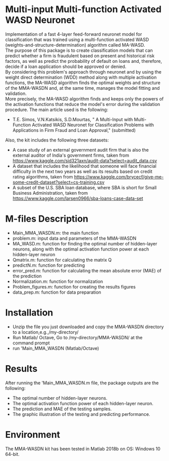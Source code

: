 # Multi-input Multi-function Activated WASD Neuronet
Implementation of a fast 4-layer feed-forward neuronet model for classification that was trained using a multi-function activated WASD (weights-and-structure-determination) algorithm called MA-WASD.\
The purpose of this package is to create classification models that can predict whether a firm is fraudulent based on present and historical risk factors, as well as predict the probability of default on loans and, therefore, decide if a loan application should be approved or denied.\
By considering this problem's approach through neuronet and by using the weight direct determination (WDD) method along with multiple activation functions, the MA-WASD algorithm finds the optimal weights and structure of the MMA-WASDN and, at the same time, manages the model fitting and validation.\
More precisely, the MA-WASD algorithm finds and keeps only the powers of the activation functions that reduce the model's error during the validation procedure.
The main article used is the following:
*	T.E. Simos, V.N.Katsikis, S.D.Mourtas, " A Multi-Input with Multi-Function Activated WASD Neuronet for Classification Problems with Applications in Firm Fraud and Loan Approval," (submitted)

Also, the kit includes the following three datasets:
*	Α case study of an external government audit firm that is also the external auditor of India's government firms, taken from https://www.kaggle.com/sid321axn/audit-data?select=audit_data.csv 
*	Α dataset that includes the likelihood that someone will face financial difficulty in the next two years as well as its results based on credit rating algorithms, taken from https://www.kaggle.com/brycecf/give-me-some-credit-dataset?select=cs-training.csv 
*	Α subset of the U.S. SBA loan database, where SBA is short for Small Business Administration, taken from https://www.kaggle.com/larsen0966/sba-loans-case-data-set 

# M-files Description
*	Main_MMA_WASDN.m: the main function
*	problem.m: input data and parameters of the MMA-WASDN
*	MA_WASD.m: function for finding the optimal number of hidden-layer neurons, along with the optimal activation function power at each hidden-layer neuron
*	Qmatrix.m: function for calculating the matrix Q
*	predictN.m: function for predicting
*	error_pred.m: function for calculating the mean absolute error (MAE) of the prediction
*	Normalization.m: function for normalization
*	Problem_figures.m: function for creating the results figures
*	data_prep.m: function for data preparation

# Installation
*	Unzip the file you just downloaded and copy the MMA-WASDN directory to a location,e.g.,/my-directory/
*	Run Matlab/ Octave, Go to /my-directory/MMA-WASDN/ at the command prompt
*	run 'Main_MMA_WASDN (Matlab/Octave)

# Results
After running the 'Main_MMA_WASDN.m file, the package outputs are the following:
*	The optimal number of hidden-layer neurons.
*	The optimal activation function power of each hidden-layer neuron.
*	The prediction and MAE of the testing samples.
*	The graphic illustration of the testing and predicting performance.

# Environment
The MMA-WASDN kit has been tested in Matlab 2018b on OS: Windows 10 64-bit.
